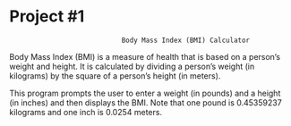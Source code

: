 <h1 class="code-line" data-line-start=0 data-line-end=1 ><a id="Project_1_0"></a>Project #1</h1>
<pre><code>                            Body Mass Index (BMI) Calculator
</code></pre>
<p class="has-line-data" data-line-start="3" data-line-end="4">Body Mass Index (BMI) is a measure of health that is based on a person’s weight and height. It is calculated by dividing a person’s weight (in kilograms) by the square of a person’s height (in meters).</p>
<p class="has-line-data" data-line-start="5" data-line-end="6">This program prompts the user to enter a weight (in pounds) and a height (in inches) and then displays the BMI. Note that one pound is 0.45359237 kilograms and one inch is 0.0254 meters.</p>
